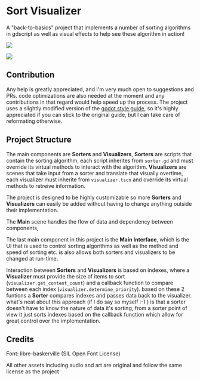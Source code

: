 # Sort Visualizer
A "back-to-basics" project that implements a number of sorting algorithms in gdscript
as well as visual effects to help see these algorithm in action!

![](https://imgur.com/pvKQpVL.gif)

![](https://imgur.com/NvqfeR8.gif)

## Contribution
Any help is greatly appreciated, and I'm very much open to suggestions and PRs.
code optimizations are also needed at the moment and any contributions in that regard would help speed up the process.
The project uses a slightly modified version of the [godot style guide](https://docs.godotengine.org/en/3.5/tutorials/scripting/gdscript/gdscript_styleguide.html), so it's highly appreciated if you can stick to the original guide, but I can take care of reformating otherwise.

## Project Structure
The main components are **Sorters** and **Visualizers**,
**Sorters** are scripts that contain the sorting algorithm, each script inherites
from `sorter.gd` and must override its virtual methods to interact with the algorithm.
**Visualizers** are scenes that take input from a sorter and translate that visually overtime,
each visualizer must inherite from `visualizer.tscn` and override its virtual methods
to retreive information.

The project is designed to be highly customizable so more **Sorters** and **Visualizers** can
easily be added without having to change anything outside their implementation.

The **Main** scene handles the flow of data and dependency between components,

The last main component in this project is the **Main Interface**, which is the UI
that is used to control sorting algorithms as well as the method and speed of sorting etc.
is also allows both sorters and visualizers to be changed at run-time.

Interaction between **Sorters** and **Visualizers** is based on indexes, where a **Visualizer**
must provide the size of items to sort (`visualizer.get_content_count`) and a callback
function to compare between each index (`visualizer.determine_priority`). based on 
these 2 funtions a **Sorter** compares indexes and passes data back to the visualizer.
what's neat about this approach (if I do say so myself :-) ) is that a sorter doesn't have to know the nature of data it's sorting, from a sorter point of view it just sorts indexes based on the callback function
which allow for great control over the implementation.

## Credits
Font: libre-baskerville (SIL Open Font License)

All other assets including audio and art are original and follow the same license as the project